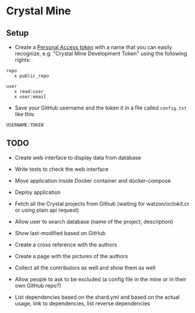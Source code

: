 # Crystal Mine

## Setup

* Create a [Personal Access token](https://github.com/settings/tokens) with a name that you can easily recognize, e.g. "Crystal Mine Development Token" using the following rights:

```
repo
   x public_repo

user
   x read:user
   x user:email
```
* Save your GitHub username and the token it in a file called `config.txt` like this:

```
USERNAME:TOKEN
```

## TODO

* Create web interface to display data from database
* Write tests to check the web interface
* Move application inside Docker container and docker-compose
* Deploy application

* Fetch all the Crystal projects from Github (waiting for watzon/octokit.cr or using plain api request)


* Allow user to search database (name of the project, description)
* Show last-modified based on GitHub
* Create a cross reference with the authors
* Create a page with the pictures of the authors
* Collect all the contributors as well and show them as well
* Allow people to ask to be excluded (a config file in the mine or in their own GitHub repo?)
* List dependencies based on the shard.yml and based on the actual usage, link to dependencies, list reverse dependencies

